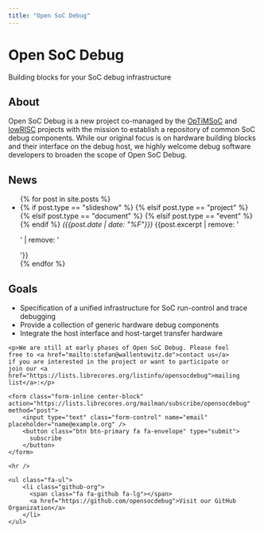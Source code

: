```yaml
---
title: "Open SoC Debug"
---
```

<div class="row headrow">
  <div class="col-md-6">
    <div class="logo-container">
      <a class="logo" href="{{ page.baseurl }}" style="background-image: url('{{ site.baseurl }}/images/logo.png')"></a>
      <div class="osd-title"><h1>Open SoC Debug</h1></div>
      <div class="osd-tagline"><p>Building blocks for your SoC debug infrastructure</p></div>
    </div>
  </div>
  <div class="col-md-6 rightspan">
    <h2>About</h2>
    <p>Open SoC Debug is a new project co-managed by
    the <a href="http://www.optimsoc.org">OpTiMSoC</a>
    and <a href="http://www.lowrisc.org">lowRISC</a> projects with
    the mission to establish a repository of common SoC debug
    components. While our original focus is on hardware building
    blocks and their interface on the debug host, we highly welcome
    debug software developers to broaden the scope of Open SoC
    Debug.</p>
  </div>
</div>

<div class="row">      
  <div class="col-md-6">
    <h2>News</h2>
    <ul class="fa-ul">
    	{% for post in site.posts %}
    	<li>
    	  {% if post.type == "slideshow" %}
    	  <i class="fa-li fa fa-desktop"></i>
    	  {% elsif post.type == "project" %}
    	  <i class="fa-li fa fa-github fa-lg"></i>
    	  {% elsif post.type == "document" %}
    	  <i class="fa-li fa fa-file-text-o fa-lg"></i>
    	  {% elsif post.type == "event" %}
    	  <i class="fa-li fa fa-calendar fa-lg"></i>
    	  {% endif %}
    	  <span class="news"><i>({{post.date | date: "%F"}})</i>
    	  {{post.excerpt | remove: '<p>' | remove: '</p>'}}</span>
    	</li>
    	{% endfor %}
    </ul>
  </div>
  <div class="col-md-6">
    <h2>Goals</h2>
    <ul>
    	<li>Specification of a unified infrastructure for SoC
    	run-control and trace debugging</li>
    	<li>Provide a collection of generic hardware debug
    	components</li>
    	<li>Integrate the host interface and host-target transfer
    	hardware</li>
    </ul>

    <p>We are still at early phases of Open SoC Debug. Please feel
    free to <a href="mailto:stefan@wallentowitz.de">contact us</a>
    if you are interested in the project or want to participate or
    join our <a href="https://lists.librecores.org/listinfo/opensocdebug">mailing list</a>:</p>

    <form class="form-inline center-block" action="https://lists.librecores.org/mailman/subscribe/opensocdebug" method="post">
    	<input type="text" class="form-control" name="email" placeholder="name@example.org" />
    	<button class="btn btn-primary fa fa-envelope" type="submit">
    	  subscribe
    	</button>
    </form>

    <hr />

    <ul class="fa-ul">
    	<li class="github-org">
    	  <span class="fa fa-github fa-lg"></span>
    	  <a href="https://github.com/opensocdebug">Visit our GitHub Organization</a>
    	</li>
    </ul>
  </div>
</div>

